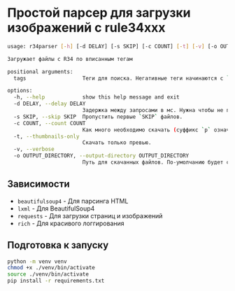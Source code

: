 # Простой парсер для загрузки изображений с rule34xxx
```bash
usage: r34parser [-h] [-d DELAY] [-s SKIP] [-c COUNT] [-t] [-v] [-o OUTPUT_DIRECTORY] ...

Загружает файлы с R34 по вписанным тегам

positional arguments:
  tags                  Теги для поиска. Негативные теги начинаются с `-`. Пример: `r34parser sfw -nsfw`

options:
  -h, --help            show this help message and exit
  -d DELAY, --delay DELAY
                        Задержка между запросами в мс. Нужна чтобы не получить бан. По-умолчанию: 1000.
  -s SKIP, --skip SKIP  Пропустить первые `SKIP` файлов.
  -c COUNT, --count COUNT
                        Как много необходимо скачать (суффикс `p` означает считать в страницах). По-умолчанию: 1p.
  -t, --thumbnails-only
                        Скачать только превью.
  -v, --verbose
  -o OUTPUT_DIRECTORY, --output-directory OUTPUT_DIRECTORY
                        Путь для скачанных файлов. По-умолчанию будет создана директория с тегами в названии.
```

## Зависимости
* `beautifulsoup4` - Для парсинга HTML
* `lxml` - Для BeautifulSoup4
* `requests` - Для загрузки страниц и изображений
* `rich` - Для красивого логгирования

## Подготовка к запуску
```bash
python -m venv venv
chmod +x ./venv/bin/activate
source ./venv/bin/activate
pip install -r requirements.txt
```
